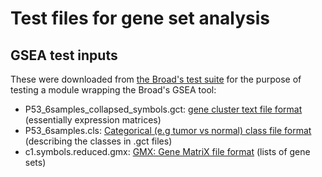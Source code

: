 # Test files for gene set analysis

## GSEA test inputs

These were downloaded from [the Broad's test suite](https://data.broadinstitute.org/gsea-msigdb/gsea/test_suite/gpunit/GSEA/v20/input) for the purpose of testing a module wrapping the Broad's GSEA tool:

 - P53_6samples_collapsed_symbols.gct: [gene cluster text file format](https://software.broadinstitute.org/cancer/software/gsea/wiki/index.php/Data_formats#GCT:_Gene_Cluster_Text_file_format_.28.2A.gct.29) (essentially expression matrices) 
 - P53_6samples.cls: [Categorical (e.g tumor vs normal) class file format](https://software.broadinstitute.org/cancer/software/gsea/wiki/index.php/Data_formats#CLS:_Categorical_.28e.g_tumor_vs_normal.29_class_file_format_.28.2A.cls.29) (describing the classes in .gct files)
- c1.symbols.reduced.gmx: [GMX: Gene MatriX file format](https://software.broadinstitute.org/cancer/software/gsea/wiki/index.php/Data_formats#GMX:_Gene_MatriX_file_format_.28.2A.gmx.29) (lists of gene sets) 
